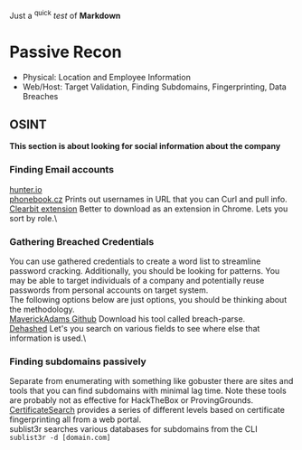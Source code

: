 Just a <sup>quick</sup> *test* of **Markdown**

# Passive Recon
- Physical: Location and Employee Information
- Web/Host: Target Validation, Finding Subdomains, Fingerprinting, Data Breaches

## OSINT
**This section is about looking for social information about the company**

### Finding Email accounts
[hunter.io](https://hunter.io)\
[phonebook.cz](https://phonebook.cz) Prints out usernames in URL that you can Curl and pull info.\
[Clearbit extension](https://clearbit.com/) Better to download as an extension in Chrome. Lets you sort by role.\

### Gathering Breached Credentials
You can use gathered credentials to create a word list to streamline password cracking. Additionally, you should be looking for patterns. You may be able to target individuals of a company and potentially reuse passwords from personal accounts on target system.\
The following options below are just options, you should be thinking about the methodology.\
[MaverickAdams Github](https://github.com/hmaverickadams) Download his tool called breach-parse.\
[Dehashed](https://dehashed.com/login) Let's you search on various fields to see where else that information is used.\

### Finding subdomains passively
Separate from enumerating with something like gobuster there are sites and tools that you can find subdomains with minimal lag time. Note these tools are probably not as effective for HackTheBox or ProvingGrounds.\
[CertificateSearch](https://crt.sh) provides a series of different levels based on certificate fingerprinting all from a web portal.\
sublist3r searches various databases for subdomains from the CLI\
`sublist3r -d [domain.com]`

